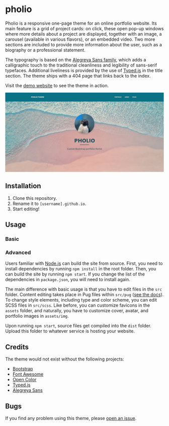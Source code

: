 # pholio

Pholio is a responsive one-page theme for an online portfolio website. Its main feature is a grid of project cards: on click, these open pop-up windows where more details about a project are displayed, together with an image, a carousel (available in various flavors), or an embedded video. Two more sections are included to provide more information about the user, such as a biography or a professional statement.

The typography is based on the [Alegreya Sans family](https://www.huertatipografica.com/en/fonts/alegreya-sans-ht), which adds a calligraphic touch to the traditional cleanliness and legibility of sans-serif typefaces. Additional liveliness is provided by the use of [Typed.js](https://mattboldt.com/demos/typed-js/) in the title section. The theme ships with a 404 page that links back to the index.

Visit the [demo website](https://pholio.netlify.app) to see the theme in action.

![](https://github.com/piazzai/pholio/blob/master/src/assets/img/screenshot.jpg)

## Installation

1.  Clone this repository.
2.  Rename it to `[username].github.io`.
3.  Start editing!

## Usage

### Basic

### Advanced

Users familiar with [Node.js](https://nodejs.org/en/) can build the site from source. First, you need to install dependencies by running `npm install` in the root folder. Then, you can build the site by running `npm start`. If you change the list of the dependencies in `package.json`, you will need to install again.

The main difference with basic usage is that you have to edit files in the `src` folder. Content editing takes place in Pug files within `src/pug` ([see the docs](https://pugjs.org/)). To change style elements, including type and color scheme, you can edit SCSS files in `src/scss`. Like before, you can customize favicons in the `assets` folder, and naturally, you have to customize cover, avatar, and portfolio images in `assets/img`.

Upon running `npm start`, source files get compiled into the `dist` folder. Upload this folder to whatever service is hosting your website.

## Credits

The theme would not exist without the following projects:

- [Bootstrap](https://getbootstrap.com/)
- [Font Awesome](https://fontawesome.com/)
- [Open Color](https://yeun.github.io/open-color/)
- [Typed.js](https://mattboldt.com/demos/typed-js/)
- [Alegreya Sans](https://www.huertatipografica.com/en/fonts/alegreya-sans-ht)

## Bugs

If you find any problem using this theme, please [open an issue](https://github.com/piazzai/pholio/issues).
